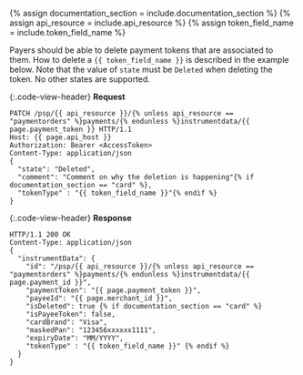 {% assign documentation_section = include.documentation_section %}
{% assign api_resource = include.api_resource %}
{% assign token_field_name = include.token_field_name %}

Payers should be able to delete payment tokens that are associated to
them. How to delete a `{{ token_field_name }}` is described in the example below.
Note that the value of `state` must be `Deleted` when deleting the token. 
No other states are supported.

{:.code-view-header}
**Request**

```http
PATCH /psp/{{ api_resource }}/{% unless api_resource == "paymentorders" %}payments/{% endunless %}instrumentdata/{{ page.payment_token }} HTTP/1.1
Host: {{ page.api_host }}
Authorization: Bearer <AccessToken>
Content-Type: application/json
{
  "state": "Deleted",
  "comment": "Comment on why the deletion is happening"{% if documentation_section == "card" %},
  "tokenType" : "{{ token_field_name }}"{% endif %}
}
```

{:.code-view-header}
**Response**

```http
HTTP/1.1 200 OK
Content-Type: application/json
{
  "instrumentData": {
    "id": "/psp/{{ api_resource }}/{% unless api_resource == "paymentorders" %}payments/{% endunless %}instrumentdata/{{ page.payment_id }}",
    "paymentToken": "{{ page.payment_token }}",
    "payeeId": "{{ page.merchant_id }}",
    "isDeleted": true {% if documentation_section == "card" %}
    "isPayeeToken": false,
    "cardBrand": "Visa",
    "maskedPan": "123456xxxxxx1111",
    "expiryDate": "MM/YYYY",
    "tokenType" : "{{ token_field_name }}" {% endif %}
  }
}
```
